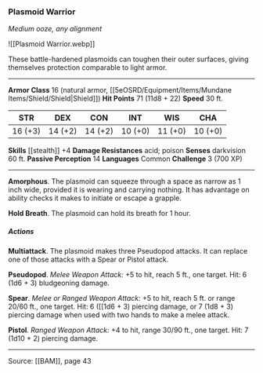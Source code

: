 ### Plasmoid Warrior
_Medium ooze, any alignment_

![[Plasmoid Warrior.webp]]

These battle-hardened plasmoids can toughen their outer surfaces, giving themselves protection comparable to light armor.




---

**Armor Class** 16 (natural armor, [[5eOSRD/Equipment/Items/Mundane Items/Shield/Shield|Shield]])
**Hit Points** 71 (11d8 + 22)
**Speed** 30 ft.

| STR     | DEX     | CON     | INT     | WIS     | CHA     |
|---------|---------|---------|---------|---------|---------|
| 16 (+3) | 14 (+2) | 14 (+2) | 10 (+0) | 11 (+0) | 10 (+0) |

**Skills** [[stealth]] +4
**Damage Resistances** acid; poison
**Senses** darkvision 60 ft.
**Passive Perception** 14
**Languages** Common
**Challenge** 3 (700 XP)

---

**Amorphous**. The plasmoid can squeeze through a space as narrow as 1 inch wide, provided it is wearing and carrying nothing. It has advantage on ability checks it makes to initiate or escape a grapple.

**Hold Breath**. The plasmoid can hold its breath for 1 hour.

##### Actions
**Multiattack**. The plasmoid makes three Pseudopod attacks. It can replace one of those attacks with a Spear or Pistol attack.

**Pseudopod**. _Melee Weapon Attack:_ +5 to hit, reach 5 ft., one target. Hit: 6 (1d6 + 3) bludgeoning damage.

**Spear**. _Melee or Ranged Weapon Attack:_ +5 to hit, reach 5 ft. or range 20/60 ft., one target. Hit: 6 ([[1d6 + 3) piercing damage, or 7 (1d8 + 3) piercing damage when used with two hands to make a melee attack.

**Pistol**. _Ranged Weapon Attack:_ +4 to hit, range 30/90 ft., one target. Hit: 7 (1d10 + 2) piercing damage.


---

Source: [[BAM]], page 43